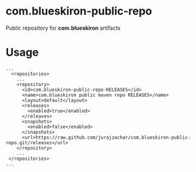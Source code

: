 # com.blueskiron-public-repo
Public repository for __com.blueskiron__ artifacts

# Usage

```
...
  <repositories>
    ...
    <repository>
      <id>com.blueskiron-public-repo-RELEASES</id>
      <name>com.blueskiron public maven repo RELEASES</name>
      <layout>default</layout>
      <releases>
        <enabled>true</enabled>
      </releases>
      <snapshots>
        <enabled>false</enabled>
      </snapshots>
      <url>https://raw.github.com/jurajzachar/com.blueskiron-public-repo.git/releases</url>
    </repository>
    ...
 </repositories>
...
```
